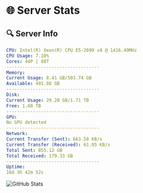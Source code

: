 # 🌐 Server Stats
## 🔍 Server Info
```yaml
CPU: Intel(R) Xeon(R) CPU E5-2699 v4 @ 1416.49MHz
CPU Usage: 7.10%
Cores: 44P | 88T
-----------------------------------
Memory:
Current Usage: 8.41 GB/503.74 GB
Available: 491.88 GB
-----------------------------------
Disk:
Current Usage: 29.20 GB/1.71 TB
Free: 1.60 TB
-----------------------------------
GPU:
No GPU detected
-----------------------------------
Network:
Current Transfer (Sent): 663.58 KB/s
Current Transfer (Received): 61.05 KB/s
Total Sent: 855.12 GB
Total Received: 179.33 GB
-----------------------------------
Uptime:
16d 3h 42m 52s
```
![GitHub Stats](https://img.shields.io/badge/Updated-2025-05-05_20:51:40-blue)